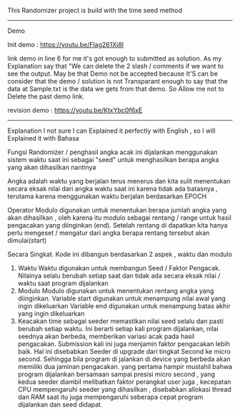 This Randomizer project is build with the time seed method 

---
Demo

Init demo : https://youtu.be/Flag261Xi8I 

link demo in line 6 for me it's got enough to submitted as solution. As my Explanation say that "We can     delete the 2 slash / comments if we want to see the output. May be that Demo not be accepted because It'S can be consider that the demo / solution is not Transparant enough  to say that the data at Sample.txt is the data we gets from that demo. So Allow me not to Delete the past demo link. 

revision demo : https://youtu.be/KtxYbc0f6xE

---
Explanation
I not sure I can Explained it perfectly with English , so I will Explained it with Bahasa 

Fungsi Randomizer / penghasil angka acak ini dijalankan menggunakan sistem  waktu saat ini sebagai "seed" untuk menghasilkan berapa angka yang akan dihasilkan nantinya

Angka adalah waktu yang berjalan terus menerus dan kita sulit menentukan secara eksak nilai dari angka waktu saat ini karena tidak ada batasnya , terutama karena menggunakan waktu berjalan berdasarkan EPOCH

Operator Modulo digunakan untuk menentukan berapa jumlah angka yang akan dihasilkan , oleh karena itu modulo sebagai rentang / range untuk hasil pengacakan yang diinginkan (end). Setelah rentang di dapatkan kita hanya perlu mengeset / mengatur dari angka berapa rentang tersebut akan dimulai(start)

Secara Singkat.
Kode ini dibangun berdasarkan 2 aspek , waktu dan modulo
1. Waktu
   Waktu digunakan untuk membangun Seed / Faktor Pengacak. Nilainya selalu berubah setiap saat dan tidak ada secara eksak nilai / waktu saat program dijalankan 
2. Modulo
   Modulo digunakan untuk menentukan rentang angka yang diinginkan. 
   Variable start digunakan untuk menampung nilai awal yang ingin dikeluarkan
   Variable end digunakan untuk menampung batas akhir yang ingin dikeluarkan
3. Keacakan 
    time sebagai seeder memastikan nilai seed selalu dan pasti berubah setiap waktu. Ini berarti setiap kali program dijalankan, nilai seednya akan berbeda, memberikan variasi acak  pada hasil pengacakan.
    Submission kali ini juga menjamin faktor pengacakan lebih baik. Hal ini disebabkan Seeder di upgrade dari tingkat Second ke micro second. Sehingga bila program di jalankan di device yang berbeda akan memiliki dua jaminan pengacakan. yang pertama hampir mustahil bahwa program dijalankan bersamaan sampai presisi micro second , yang kedua seeder diambil melibatkan faktor perangkat user juga , kecepatan CPU mempengaruhi seeder yang dihasilkan , disebabkan allokasi thread dan RAM saat itu juga mempengaruhi seberapa cepat program dijalankan dan seed didapat.  